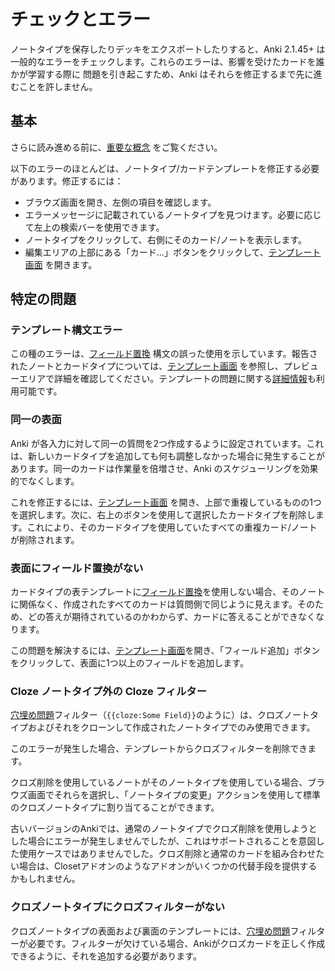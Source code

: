 # チェックとエラー

<!-- toc -->

ノートタイプを保存したりデッキをエクスポートしたりすると、Anki 2.1.45+ は
一般的なエラーをチェックします。これらのエラーは、影響を受けたカードを誰かが学習する際に
問題を引き起こすため、Anki はそれらを修正するまで先に進むことを許しません。

## 基本

さらに読み進める前に、[重要な概念](../getting-started.md#重要な概念) をご覧ください。

以下のエラーのほとんどは、ノートタイプ/カードテンプレートを修正する必要があります。修正するには：

- ブラウズ画面を開き、左側の項目を確認します。
- エラーメッセージに記載されているノートタイプを見つけます。必要に応じて左上の検索バーを使用できます。
- ノートタイプをクリックして、右側にそのカード/ノートを表示します。
- 編集エリアの上部にある「カード...」ボタンをクリックして、[テンプレート画面](./intro.md#テンプレート画面) を開きます。

## 特定の問題

### テンプレート構文エラー

この種のエラーは、[フィールド置換](./fields.md) 構文の誤った使用を示しています。報告されたノートとカードタイプについては、[テンプレート画面](./intro.md#テンプレート画面) を参照し、プレビューエリアで詳細を確認してください。テンプレートの問題に関する[詳細情報](https://shigeyukey.github.io/Anki-faqs-jp/card-template-has-a-problem.html)も利用可能です。

### 同一の表面

Anki が各入力に対して同一の質問を2つ作成するように設定されています。これは、新しいカードタイプを追加しても何も調整しなかった場合に発生することがあります。同一のカードは作業量を倍増させ、Anki のスケジューリングを効果的でなくします。

これを修正するには、[テンプレート画面](./intro.md#テンプレート画面) を開き、上部で重複しているものの1つを選択します。次に、右上のボタンを使用して選択したカードタイプを削除します。これにより、そのカードタイプを使用していたすべての重複カード/ノートが削除されます。

### 表面にフィールド置換がない

カードタイプの表テンプレートに[フィールド置換](./fields.md)を使用しない場合、そのノートに関係なく、作成されたすべてのカードは質問側で同じように見えます。そのため、どの答えが期待されているのかわからず、カードに答えることができなくなります。

この問題を解決するには、[テンプレート画面](./intro.md#テンプレート画面)を開き、「フィールド追加」ボタンをクリックして、表面に1つ以上のフィールドを追加します。

### Cloze ノートタイプ外の Cloze フィルター

[穴埋め問題](../editing.md#穴埋め問題)フィルター（`{{cloze:Some Field}}`のように）は、クロズノートタイプおよびそれをクローンして作成されたノートタイプでのみ使用できます。

このエラーが発生した場合、テンプレートからクロズフィルターを削除できます。

クロズ削除を使用しているノートがそのノートタイプを使用している場合、ブラウズ画面でそれらを選択し、「ノートタイプの変更」アクションを使用して標準のクロズノートタイプに割り当てることができます。

古いバージョンのAnkiでは、通常のノートタイプでクロズ削除を使用しようとした場合にエラーが発生しませんでしたが、これはサポートされることを意図した使用ケースではありませんでした。クロズ削除と通常のカードを組み合わせたい場合は、Closetアドオンのようなアドオンがいくつかの代替手段を提供するかもしれません。

### クロズノートタイプにクロズフィルターがない

クロズノートタイプの表面および裏面のテンプレートには、[穴埋め問題](../editing.md#穴埋め問題)フィルターが必要です。フィルターが欠けている場合、Ankiがクロズカードを正しく作成できるように、それを追加する必要があります。
